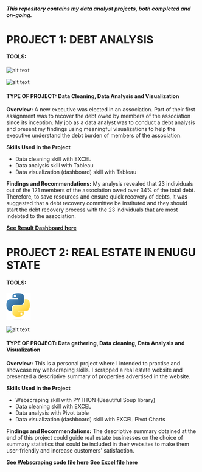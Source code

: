 ##### _This repository contains my data analyst projects, both completed and on-going._

# PROJECT 1: DEBT ANALYSIS
#### TOOLS:   
![alt text](https://github.com/ChimaobiOgbonna/Chimaobi_Portfolio/blob/main/Microsoft_Excel_2013-2019_logo.svg.png?raw=true "EXCEL")

![alt text](https://github.com/ChimaobiOgbonna/Chimaobi_Portfolio/blob/main/Tableau_Software_Logo_Small.png?raw=true "TABLEAU")
#### TYPE OF PROJECT: Data Cleaning, Data Analysis and Visualization

__Overview:__
A new executive was elected in an association. Part of their first assignment was to recover the debt owed by members of the association since its inception.
My job as a data analyst was to conduct a debt analysis and present my findings using meaningful visualizations to help the executive understand the debt burden of members of the association. 

__Skills Used in the Project__
* Data cleaning skill with EXCEL
* Data analysis skill with Tableau
* Data visualization (dashboard) skill with Tableau

**Findings and Recommendations:**
My analysis revealed that 23 individuals out of the 121 members of the association owed over 34% of the total debt. Therefore, to save resources and ensure quick recovery of debts, it was suggested that a debt recovery committee be instituted and they should start the debt recovery process with the 23 individuals that are most indebted to the association. 

[**See Result Dashboard here**](https://public.tableau.com/app/profile/chimaobi7625/viz/BFCDEBTANALYSIS/Dashboard1)
# PROJECT 2: REAL ESTATE IN ENUGU STATE
#### TOOLS:   
![alt text](https://github.com/ChimaobiOgbonna/Chimaobi-Ogbonna-Portfolio/blob/main/Python-logo-notext.svg.png?raw=true "PYTHON")

![alt text](https://github.com/ChimaobiOgbonna/Chimaobi_Portfolio/blob/main/Microsoft_Excel_2013-2019_logo.svg.png?raw=true "EXCEL")



#### TYPE OF PROJECT: Data gathering, Data cleaning, Data Analysis and Visualization

__Overview:__
This is a personal project where I intended to practise and showcase my webscraping skills. I scrapped a real estate website and presented a descriptive summary of properties advertised in the website. 

__Skills Used in the Project__
* Webscraping skill with PYTHON (Beautiful Soup library)
* Data cleaning skill with EXCEL
* Data analysis with Pivot table
* Data visualization (dashboard) skill with EXCEL Pivot Charts

**Findings and Recommendations:**
The descriptive summary obtained at the end of this project could guide real estate businesses on the choice of summary statistics that could be included in their websites to make them user-friendly and increase customers' satisfaction. 

[**See Webscraping code file here**](https://github.com/ChimaobiOgbonna/Chimaobi-Ogbonna-Portfolio/blob/main/buying_a_house_in_Enugu.ipynb)
[**See Excel file here**](https://github.com/ChimaobiOgbonna/Chimaobi-Ogbonna-Portfolio/blob/main/Enugu_Real_estate_data.xlsx?raw=true)


